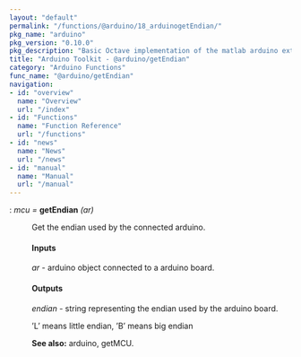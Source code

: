```yaml
---
layout: "default"
permalink: "/functions/@arduino/18_arduinogetEndian/"
pkg_name: "arduino"
pkg_version: "0.10.0"
pkg_description: "Basic Octave implementation of the matlab arduino extension,  allowing communication to a programmed arduino board to control its  hardware."
title: "Arduino Toolkit - @arduino/getEndian"
category: "Arduino Functions"
func_name: "@arduino/getEndian"
navigation:
- id: "overview"
  name: "Overview"
  url: "/index"
- id: "Functions"
  name: "Function Reference"
  url: "/functions"
- id: "news"
  name: "News"
  url: "/news"
- id: "manual"
  name: "Manual"
  url: "/manual"
---
```

<dl class="def">
<dt id="index-getEndian"><span class="category">: </span><span><em><var>mcu</var> =</em> <strong>getEndian</strong> <em>(<var>ar</var>)</em><a href='#index-getEndian' class='copiable-anchor'></a></span></dt>
<dd><p>Get the endian used by the connected arduino.
</p>
<span id="Inputs"></span><h4 class="subsubheading">Inputs</h4>
<p><var>ar</var> - arduino object connected to a arduino board.
</p>
<span id="Outputs"></span><h4 class="subsubheading">Outputs</h4>
<p><var>endian</var> - string representing the endian used by the arduino board.
</p>
<p>&rsquo;L&rsquo; means little endian,
 &rsquo;B&rsquo; means big endian
</p>

<p><strong>See also:</strong> arduino, getMCU.
 </p></dd></dl>